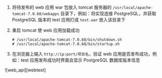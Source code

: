 
1. 将待发布的 web 应用 war 包放入 tomcat 服务器的 `/usr/local/apache-tomcat-7.0.68/webapps` 目录下，例如：将实现连接 PostgreSQL，并获取 PostgreSQL 版本的 test 应用打成 `test.war` 放入该目录下

2. 重启 tomcat 使 web 应用加载成功

   ```lang-bash
   # /usr/local/apache-tomcat-7.0.68/bin/shutdown.sh
   # /usr/local/apache-tomcat-7.0.68/bin/startup.sh
   ```

3. 在浏览器上输入 `http://ip:port/项目名`，验证 web 应用是否发布成功，例如：test 应用发布成功时界面会显示 PostgreSQL 数据库版本信息

![web_api][webtest]


[^_^]:
    本文使用的所有引用及链接
[webtest]:images/Manual/Webserverapp/Tomcat/webtest.jpg
